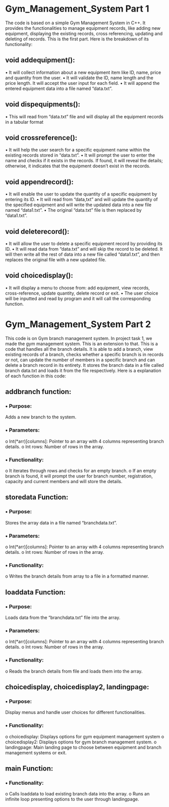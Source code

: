 # Gym_Management_System Part 1
The code is based on a simple Gym Management System in C++. It provides the 
functionalities to manage equipment records, like adding new equipment, displaying the 
existing records, cross referencing, updating and deleting of records. This is the first part. Here is the breakdown 
of its functionality:
## void addequipment():
• It will collect information about a new equipment item like ID, name, price and 
quantity from the user.
• It will validate the ID, name length and the price length. It will accept the user input 
for each field.
• It will append the entered equipment data into a file named “data.txt”.
## void dispequipments():
• This will read from “data.txt” file and will display all the equipment records in a 
tabular format
## void crossreference():
• It will help the user search for a specific equipment name within the existing 
records stored in “data.txt”.
• It will prompt the user to enter the name and checks if it exists in the records. If 
found, it will reveal the details; otherwise, it indicates that the equipment doesn’t 
exist in the records.
## void appendrecord():
• It will enable the user to update the quantity of a specific equipment by entering its 
ID.
• It will read from “data,txt” and will update the quantity of the specified equipment 
and will write the updated data into a new file named “data1.txt”.
• The original “data.txt” file is then replaced by “data1.txt”.
## void deleterecord():
• It will allow the user to delete a specific equipment record by providing its ID.
• It will read data from “data.txt” and will skip the record to be deleted. It will then 
write all the rest of data into a new file called “data1.txt”, and then replaces the 
original file with a new updated file.
## void choicedisplay():
• It will display a menu to choose from: add equipment, view records, cross-reference, 
update quantity, delete record or exit. 
• The user choice will be inputted and read by program and it will call the 
corresponding function.
# Gym_Management_System Part 2
This code is on Gym branch management system. In project task 1, we made the gym management system. This is an extension to that. This is a code that handles all the branch details. It is able to add a branch, view existing records of a branch, checks whether a specific branch is in records or not, can update the number of members in a specific branch and can delete a branch record in its entirety. It stores the branch data in a file called branch data.txt and loads it from the file respectively. Here is a explanation of each function in this code:
## addbranch function:
### • Purpose: 
Adds a new branch to the system.
### •	Parameters: 
o	Int(*arr)[columns]: Pointer to an array with 4 columns representing branch details.
o	Int rows: Number of rows in the array.
### •	Functionality: 
o	It iterates through rows and checks for an empty branch.
o	If an empty branch is found, it will prompt the user for branch number, registration, capacity and current members and will store the details.
## storedata Function:
### •	Purpose: 
Stores the array data in a file named “branchdata.txt”.
### •	Parameters:
o	Int(*arr)[columns]: Pointer to an array with 4 columns representing branch details.
o	Int rows: Number of rows in the array.
### •	Functionality: 
o	Writes the branch details from array to a file in a formatted manner.
## loaddata Function:
### •	Purpose: 
Loads data from the “branchdata.txt” file into the array.
### •	Parameters:
o	Int(*arr)[columns]: Pointer to an array with 4 columns representing branch details.
o	Int rows: Number of rows in the array.
### •	Functionality: 
o	Reads the branch details from file and loads them into the array.
## choicedisplay, choicedisplay2, landingpage:
### •	Purpose: 
Display menus and handle user choices for different functionalities.
### •	Functionality:
o	choicedisplay: Displays options for gym equipment management system
o	choicedisplay2: Displays options for gym branch management system.
o	landingpage: Main landing page to choose between equipment and branch management systems or exit. 
## main Function:
### •	Functionality: 
o	Calls loaddata to load existing branch data into the array.
o	Runs an infinite loop presenting options to the user through landingpage.



